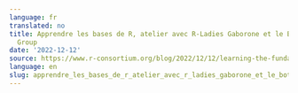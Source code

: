 ```yaml
---
language: fr
translated: no
title: Apprendre les bases de R, atelier avec R-Ladies Gaborone et le Botswana R User
  Group
date: '2022-12-12'
source: https://www.r-consortium.org/blog/2022/12/12/learning-the-fundamentals-of-r-workshop-with-r-ladies-gaborone-and-botswana-r-user-group
language: en
slug: apprendre_les_bases_de_r_atelier_avec_r_ladies_gaborone_et_le_botswana_r_user_group
---
```




